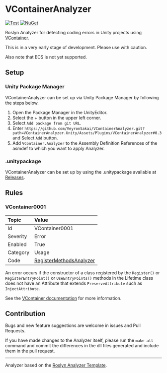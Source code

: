 # VContainerAnalyzer

[![Test](https://github.com/VeyronSakai/VContainerAnalyzer/actions/workflows/test.yml/badge.svg)](https://github.com/VeyronSakai/VContainerAnalyzer/actions/workflows/test.yml)
[![NuGet](https://img.shields.io/nuget/v/VContainerAnalyzer.svg)](https://www.nuget.org/packages/VContainerAnalyzer/)

Roslyn Analyzer for detecting coding errors in Unity projects using [VContainer](https://github.com/hadashiA/VContainer).

This is in a very early stage of development. Please use with caution.

Also note that ECS is not yet supported.

## Setup

### Unity Package Manager

VContainerAnalyzer can be set up via Unity Package Manager by following the steps below.

1. Open the Package Manager in the UnityEditor.
2. Select the + button in the upper left corner.
3. Select `Add package from git URL`.
4. Enter `https://github.com/VeyronSakai/VContainerAnalyzer.git?path=VContainerAnalyzer.Unity/Assets/Plugins/VContainerAnalyzer#0.3` and Select `Add` button.
5. Add `VContainer.Analyzer` to the Assembly Definition References of the asmdef to which you want to apply Analyzer.

### .unitypackage

VContainerAnalyzer can be set up by using the .unitypackage available at [Releases](https://github.com/VeyronSakai/VContainerAnalyzer/releases/latest).

## Rules

### VContainer0001

| Topic    | Value                                                                                                                                        |
| :------- |:---------------------------------------------------------------------------------------------------------------------------------------------|
| Id       | VContainer0001                                                                                                                               |
| Severity | Error                                                                                                                                        |
| Enabled  | True                                                                                                                                         |
| Category | Usage                                                                                                                                        |
| Code     | [RegisterMethodsAnalyzer](https://github.com/VeyronSakai/VContainerAnalyzer/blob/main/VContainerAnalyzer/Analyzers/RegisterMethodsAnalyzer.cs) |

An error occurs if the constructor of a class registered by the `Register()` or `RegisterEntryPoint()` or `UseEntryPoints()` methods in the Lifetime class does not have an Attribute that extends `PreserveAttribute` such as `InjectAttribute`.

See the [VContainer documentation](https://vcontainer.hadashikick.jp/resolving/constructor-injection) for more information.

## Contribution

Bugs and new feature suggestions are welcome in issues and Pull Requests.

If you have made changes to the Analyzer itself, please run the `make all` command and commit the differences in the dll files generated and include them in the pull request.

---
Analyzer based on the [Roslyn Analyzer Template][template].

[template]: https://github.com/DeNA/RoslynAnalyzerTemplate
